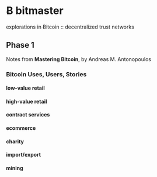 # Ƀ bitmaster

explorations in Ƀitcoin :: decentralized trust networks

## Phase 1
Notes from **Mastering Bitcoin**, by Andreas M. Antonopoulos

### Bitcoin Uses, Users, Stories

#### low-value retail

#### high-value retail

#### contract services

#### ecommerce

#### charity

#### import/export

#### mining









